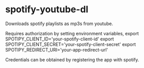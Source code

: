 # spotify-youtube-dl
Downloads spotify playlists as mp3s from youtube.

Requires authorization by setting environment variables,
export SPOTIPY_CLIENT_ID='your-spotify-client-id'
export SPOTIPY_CLIENT_SECRET='your-spotify-client-secret'
export SPOTIPY_REDIRECT_URI='your-app-redirect-url'

Credentials can be obtained by registering the app with spotify.
